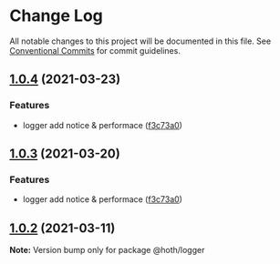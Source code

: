 # Change Log

All notable changes to this project will be documented in this file.
See [Conventional Commits](https://conventionalcommits.org) for commit guidelines.

## [1.0.4](https://github.com/cxtom/hoth/compare/@hoth/logger@1.0.1...@hoth/logger@1.0.4) (2021-03-23)


### Features

* logger add notice & performace ([f3c73a0](https://github.com/cxtom/hoth/commit/f3c73a0ab5e480bef01476b922e3e319977ef9ff))





## [1.0.3](https://github.com/cxtom/hoth/compare/@hoth/logger@1.0.1...@hoth/logger@1.0.3) (2021-03-20)


### Features

* logger add notice & performace ([f3c73a0](https://github.com/cxtom/hoth/commit/f3c73a0ab5e480bef01476b922e3e319977ef9ff))





## [1.0.2](https://github.com/cxtom/hoth/compare/@hoth/logger@1.0.1...@hoth/logger@1.0.2) (2021-03-11)

**Note:** Version bump only for package @hoth/logger
